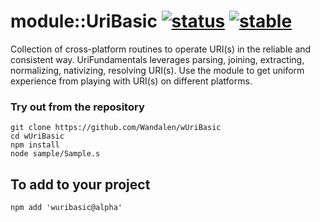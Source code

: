 # module::UriBasic [![status](https://github.com/Wandalen/wUriBasic/workflows/publish/badge.svg)](https://github.com/Wandalen/wUriBasic/actions?query=workflow%3Apublish) [![stable](https://img.shields.io/badge/stability-stable-green.svg)](https://github.com/emersion/stability-badges#stable)

Collection of cross-platform routines to operate URI(s) in the reliable and consistent way. UriFundamentals leverages parsing, joining, extracting, normalizing, nativizing, resolving URI(s). Use the module to get uniform experience from playing with URI(s) on different platforms.

### Try out from the repository
```
git clone https://github.com/Wandalen/wUriBasic
cd wUriBasic
npm install
node sample/Sample.s
```

## To add to your project
```
npm add 'wuribasic@alpha'
```
